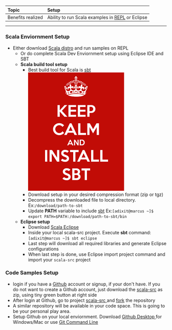 | **Topic** | **Setup** |
| :--- | :--- |
| Benefits realized | Ability to run Scala examples in [REPL](http://docs.scala-lang.org/overviews/repl/overview.html) or Eclipse |

---

### **Scala Enviornment Setup**
 * Either download [Scala distro](https://downloads.lightbend.com/scala/2.12.2/scala-2.12.2.zip) and run samples on REPL
	* Or do complete Scala Dev Enviornment setup using Eclipse IDE and SBT
	* **Scala build tool setup**
	  *	Best build tool for Scala is [sbt](http://www.scala-sbt.org)  
	  ![](/assets/m-1/keep-calm-and-install-sbt.png)
	  * Download setup in your desired compression format \(zip or tgz\)
	  * Decompress the downloaded file to local directory. Ex:`/download/path-to-sbt`
	  * Update **PATH** variable to include [sbt](http://www.scala-sbt.org) Ex:`[adixit@marcus ~]$ export PATH=$PATH:/download/path-to-sbt/bin`
	* **Eclipse setup**
	  * Download [Scala Eclipse](http://scala-ide.org/)
	  * Inside your local scala-src project. Execute **sbt** command: `[adixit@marcus ~]$ sbt eclipse`
	  * Last step will download all required libraries and generate Eclipse configurations
	  * When last step is done, use Eclipse import project command and import your `scala-src` project
###	**Code Samples Setup**
  * login if you have a [Github](/github.com) account or signup, if your don't have. If you do not want to create a Github account, just download the [scala-src](https://github.com/inbravo/scala-src) as zip, using tiny green button at right side
  * After login at Github, go to project [scala-src ](https://github.com/inbravo/scala-src)and [fork](https://help.github.com/articles/fork-a-repo/#fork-an-example-repository) the repository
  * A similar repository will be available in your code space. This is going to be your personal play area.
  * Setup Github on your local enviornment. Download [Github Desktop ](https://desktop.github.com/) for Windows/Mac or use [Git Command Line](https://hub.github.com)
